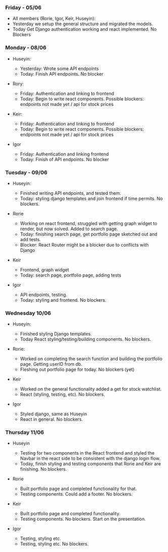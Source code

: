 ### Friday - 05/06
* All members (Rorie, Igor, Keir, Huseyin): 
* Yesterday we setup the general structure and migrated the models. 
* Today
Get Django authentication working and react implemented. No Blockers

### Monday - 08/06
* Huseyin:
    * Yesterday: Wrote some API endpoints
   * Today: Finish API endpoints. No blocker

* Rory:
   * Friday: Authentication and linking to frontend
   * Today: Begin to write react components. Possible blockers: endpoints not made yet / api for stock prices

* Keir:
   * Friday: Authentication and linking to frontend
   * Today: Begin to write react components. Possible blockers: endpoints not made yet / api for stock prices

* Igor
   * Friday: Authentication and linking frontend
   * Today: Finish of API endpoints. No blocker
   
### Tuesday - 09/06
* Huseyin:
   * Finished writing API endpoints, and tested them.
   * Today: styling django templates and join frontend if time permits. No blockers.

* Rorie
   * Working on react frontend, struggled with getting graph widget to render, but now solved. Added to search page.
   * Today: finishing search page, get portfolio page sketched out and add tests.
   * Blocker: React Router might be a blocker due to conflicts with Django
   
* Keir
   * Frontend, graph widget
   * Today: search page, portfolio page, adding tests
   
* Igor
   * API endpoints, testing.
   * Today: styling and frontend. No blockers.
   
### Wednesday 10/06
* Huseyin:
   * Finished styling Django templates.
   * Today React styling/testing/building components. No blockers.
   
* Rorie:
   * Worked on completing the search function and building the portfolio page. Getting userID from db.
   * Fleshing out portfolio page for today. No blockers (yet)
   
* Keir
   * Worked on the general functionality added a get for stock watchlist.
   * React (styling, testing, etc). No blockers.
   
* Igor
   * Styled django, same as Huseyin
   * React in general. No blockers.

### Thursday 11/06
* Huseyin
   * Testing for two components in the React frontend and styled the Navbar in the react side to be consistent with the django login flow. 
   * Today, finish styling and testing components that Rorie and Keir are finishing. No blockers.
   
* Rorie
   * Built portfolio page and completed functionality for that.
   * Testing components. Could add a footer. No blockers.
   
* Keir
   * Built portfolio page and completed functionality. 
   * Testing components. No blockers. Start on the presentation.

* Igor
   * Testing, styling etc.
   * Testing, styling etc. No blockers.
